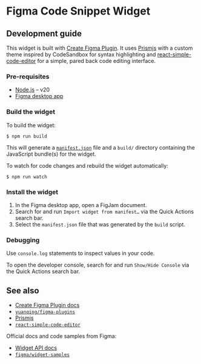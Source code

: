 # Figma Code Snippet Widget

## Development guide

This widget is built with
[Create Figma Plugin](https://yuanqing.github.io/create-figma-plugin/). It uses
[Prismjs](https://prismjs.com) with a custom theme inspired by CodeSandbox for
syntax highlighting and
[react-simple-code-editor](https://github.com/react-simple-code-editor/react-simple-code-editor)
for a simple, pared back code editing interface.

### Pre-requisites

- [Node.js](https://nodejs.org) – v20
- [Figma desktop app](https://figma.com/downloads/)

### Build the widget

To build the widget:

```
$ npm run build
```

This will generate a
[`manifest.json`](https://figma.com/widget-docs/widget-manifest/) file and a
`build/` directory containing the JavaScript bundle(s) for the widget.

To watch for code changes and rebuild the widget automatically:

```
$ npm run watch
```

### Install the widget

1. In the Figma desktop app, open a FigJam document.
2. Search for and run `Import widget from manifest…` via the Quick Actions
   search bar.
3. Select the `manifest.json` file that was generated by the `build` script.

### Debugging

Use `console.log` statements to inspect values in your code.

To open the developer console, search for and run `Show/Hide Console` via the
Quick Actions search bar.

## See also

- [Create Figma Plugin docs](https://yuanqing.github.io/create-figma-plugin/)
- [`yuanqing/figma-plugins`](https://github.com/yuanqing/figma-plugins#readme)
- [Prismjs](https://prismjs.com/)
- [`react-simple-code-editor`](https://github.com/react-simple-code-editor/react-simple-code-editor)

Official docs and code samples from Figma:

- [Widget API docs](https://figma.com/widget-docs/)
- [`figma/widget-samples`](https://github.com/figma/widget-samples#readme)
